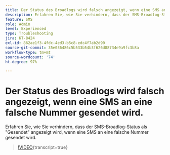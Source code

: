 ```yaml
---
title: Der Status des Broadlogs wird falsch angezeigt, wenn eine SMS an eine falsche Nummer gesendet wird.
description: Erfahren Sie, wie Sie verhindern, dass der SMS-Broadlog-Status als "Gesendet" angezeigt wird, wenn eine SMS an eine falsche Nummer gesendet wird.
feature: SMS
role: Admin
level: Experienced
type: Troubleshooting
jira: KT-8424
exl-id: 862ae1f3-4fdc-4ed3-b5c8-edc4f7ab2d90
source-git-commit: 35e036486c5b533b54b3f626d88734e9a9fc3b8a
workflow-type: tm+mt
source-wordcount: '74'
ht-degree: 97%

---
```


# Der Status des Broadlogs wird falsch angezeigt, wenn eine SMS an eine falsche Nummer gesendet wird.

Erfahren Sie, wie Sie verhindern, dass der SMS-Broadlog-Status als &quot;Gesendet&quot; angezeigt wird, wenn eine SMS an eine falsche Nummer gesendet wird.

>[!VIDEO](https://video.tv.adobe.com/v/335980?quality=12&learn=on){transcript=true}
